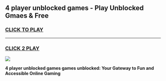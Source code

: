 
## 4 player unblocked games - Play Unblocked Gmaes & Free
<h3>
<a href="https://news.freeplayer.one?title=4_player_unblocked_games&ref=23F">CLICK TO PLAY</a></h3>
<hr>

<h3>
<a href="https://news.freeplayer.one?title=4_player_unblocked_games&ref=23F">CLICK 2 PLAY</a>
  
</h3>

<a href="https://news.freeplayer.one?title=4_player_unblocked_games&ref=23F/"><img src="https://clearcache.store/games.png"></a>


**4 player unblocked games games unblocked: Your Gateway to Fun and Accessible Online Gaming**
